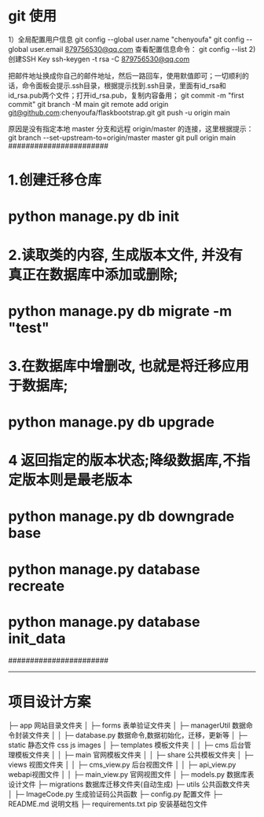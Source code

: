 # git 使用
1）全局配置用户信息
git config --global user.name "chenyoufa"
git config --global user.email 879756530@qq.com
查看配置信息命令：
git config --list
2) 创建SSH Key
ssh-keygen -t rsa -C 879756530@qq.com

把邮件地址换成你自己的邮件地址，然后一路回车，使用默值即可；一切顺利的话，命令面板会提示.ssh目录，根据提示找到.ssh目录，里面有id_rsa和id_rsa.pub两个文件；打开id_rsa.pub，复制内容备用；
git commit -m "first commit"
git branch -M main
git remote add origin git@github.com:chenyoufa/flaskbootstrap.git
git push -u origin main

原因是没有指定本地 master 分支和远程 origin/master 的连接，这里根据提示：
git branch --set-upstream-to=origin/master master
git pull origin main
#######################

# 1.创建迁移仓库
#  python manage.py  db init

# 2.读取类的内容, 生成版本文件, 并没有真正在数据库中添加或删除;
# python manage.py db migrate -m "test"

# 3.在数据库中增删改, 也就是将迁移应用于数据库;
#  python manage.py  db upgrade 

# 4 返回指定的版本状态;降级数据库,不指定版本则是最老版本
#  python manage.py  db downgrade base 

# python manage.py database recreate
# python manage.py database init_data

#######################
***
# 项目设计方案
├─ app 网站目录文件夹
│  ├─ forms 表单验证文件夹
│  ├─ managerUtil 数据命令封装文件夹
│  │  ├─ database.py 数据命令,数据初始化，迁移，更新等
│  ├─ static 静态文件 css js images
│  ├─ templates 模板文件夹
│  │  ├─ cms  后台管理模板文件夹
│  │  ├─ main 官网模板文件夹
│  │  ├─ share 公共模板文件夹
│  ├─ views 视图文件夹
│  │  ├─ cms_view.py 后台视图文件
│  │  ├─ api_view.py webapi视图文件
│  │  ├─ main_view.py 官网视图文件
│  ├─ models.py 数据库表设计文件
├─ migrations 数据库迁移文件夹(自动生成)
├─ utils 公共函数文件夹
│  ├─ ImageCode.py 生成验证码公共函数
├─ config.py 配置文件
├─ README.md 说明文档
├─ requirements.txt pip 安装基础包文件

